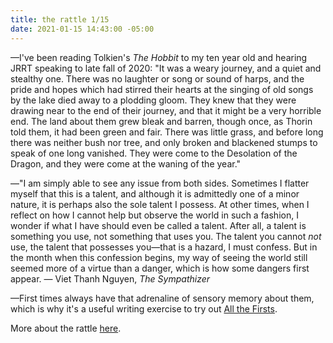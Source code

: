 ```yaml
---
title: the rattle 1/15
date: 2021-01-15 14:43:00 -05:00
---
```


—I've been reading Tolkien's *The Hobbit* to my ten year old and hearing JRRT speaking to late fall of 2020: "It was a weary journey, and a quiet and stealthy one. There was no laughter or song or sound of harps, and the pride and hopes which had stirred their hearts at the singing of old songs by the lake died away to a plodding gloom. They knew that they were drawing near to the end of their journey, and that it might be a very horrible end. The land about them grew bleak and barren, though once, as Thorin told them, it had been green and fair. There was little grass, and before long there was neither bush nor tree, and only broken and blackened stumps to speak of one long vanished. They were come to the Desolation of the Dragon, and they were come at the waning of the year."

—"I am simply able to see any issue from both sides. Sometimes I flatter myself that this is a talent, and although it is admittedly one of a minor nature, it is perhaps also the sole talent I possess. At other times, when I reflect on how I cannot help but observe the world in such a fashion, I wonder if what I have should even be called a talent. After all, a talent is something you use, not something that uses you. The talent you cannot *not* use, the talent that possesses you—that is a hazard, I must confess. But in the month when this confession begins, my way of seeing the world still seemed more of a virtue than a danger, which is how some dangers first appear. — Viet Thanh Nguyen, *The Sympathizer*

—First times always have that adrenaline of sensory memory about them, which is why it's a useful writing exercise to try out [All the Firsts](https://rebeccaswritingprompts.wordpress.com/2015/02/20/writing-prompt-list-of-firsts/).

More about the rattle [here](https://sarahendren.com/2021/01/08/the-rattle-1-slash-8-slash-20/).